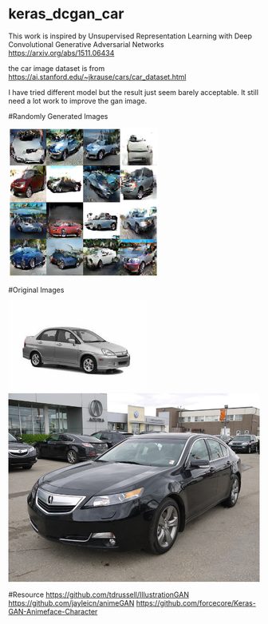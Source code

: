 # keras_dcgan_car

This work is inspired by Unsupervised Representation Learning with Deep Convolutional Generative Adversarial Networks
https://arxiv.org/abs/1511.06434

the car image dataset is from https://ai.stanford.edu/~jkrause/cars/car_dataset.html

I have tried different model but the result just seem barely acceptable. It still need a lot work to improve the gan image.

#Randomly Generated Images

<img src="https://github.com/johnnyjana730/keras_dcgan_car/blob/master/train_record/generateimage/10980_image.png" height="300">

#Original Images

<img src="https://github.com/johnnyjana730/keras_dcgan_car/blob/master/train_record/00001.jpg" >
<img src="https://github.com/johnnyjana730/keras_dcgan_car/blob/master/train_record/00002_test.jpg">

#Resource
https://github.com/tdrussell/IllustrationGAN
https://github.com/jayleicn/animeGAN
https://github.com/forcecore/Keras-GAN-Animeface-Character

